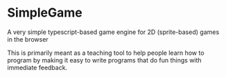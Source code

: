 # SimpleGame
A very simple typescript-based game engine for 2D (sprite-based) games in the browser

This is primarily meant as a teaching tool to help people learn how to program by making it easy to write programs that do fun things with immediate feedback.
